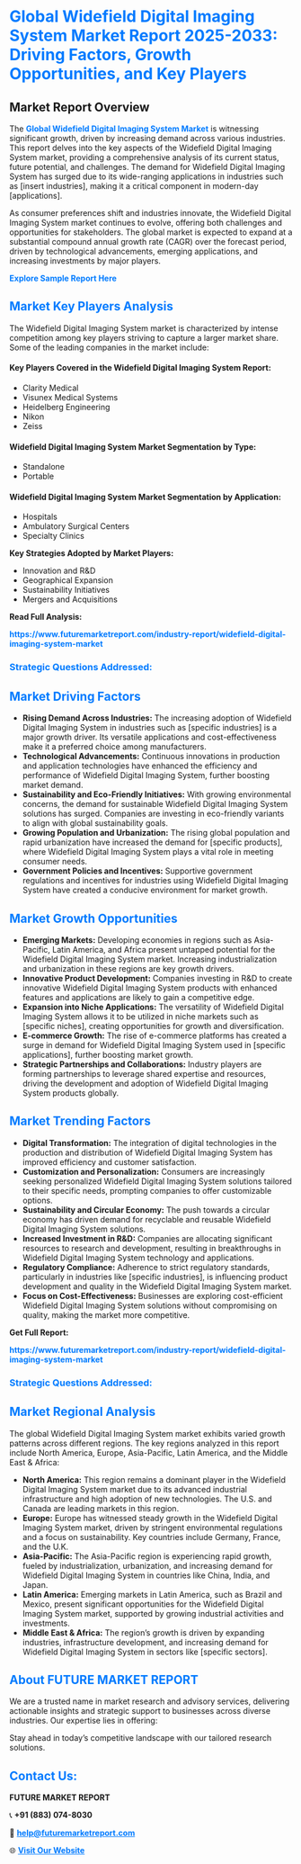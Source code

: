 <h1 style="color: #007BFF;">Global Widefield Digital Imaging System Market Report 2025-2033: Driving Factors, Growth Opportunities, and Key Players</h1>

<section id="overview">
<h2>Market Report Overview</h2>
<p>The <a href="https://www.futuremarketreport.com/industry-report/widefield-digital-imaging-system-market" style="color: #007BFF; text-decoration: none;"><strong>Global Widefield Digital Imaging System Market</strong></a> is witnessing significant growth, driven by increasing demand across various industries. This report delves into the key aspects of the Widefield Digital Imaging System market, providing a comprehensive analysis of its current status, future potential, and challenges. The demand for Widefield Digital Imaging System has surged due to its wide-ranging applications in industries such as [insert industries], making it a critical component in modern-day [applications].</p>
<p>As consumer preferences shift and industries innovate, the Widefield Digital Imaging System market continues to evolve, offering both challenges and opportunities for stakeholders. The global market is expected to expand at a substantial compound annual growth rate (CAGR) over the forecast period, driven by technological advancements, emerging applications, and increasing investments by major players.</p>
</section>

<section id="overview">
<p><a href="https://www.futuremarketreport.com/request-sample/reportId=62045" style="color: #007BFF; text-decoration: none;"><strong>Explore Sample Report Here</strong></a></p>
</section>

<section id="key-players">
<h2 style="color: #007BFF;">Market Key Players Analysis</h2>
<p>The Widefield Digital Imaging System market is characterized by intense competition among key players striving to capture a larger market share. Some of the leading companies in the market include:</p>
<h4>Key Players Covered in the Widefield Digital Imaging System Report:</h4>
<ul><li>Clarity Medical</li><li>Visunex Medical Systems</li><li>Heidelberg Engineering</li><li>Nikon</li><li>Zeiss</li></ul>
<h4>Widefield Digital Imaging System Market Segmentation by Type:</h4>
<ul><li>Standalone</li><li>Portable</li></ul>

<h4>Widefield Digital Imaging System Market Segmentation by Application:</h4>
<ul><li>Hospitals</li><li>Ambulatory Surgical Centers</li><li>Specialty Clinics</li></ul>
<p><strong>Key Strategies Adopted by Market Players:</strong></p>
<ul>
<li>Innovation and R&D</li>
<li>Geographical Expansion</li>
<li>Sustainability Initiatives</li>
<li>Mergers and Acquisitions</li>
</ul>
</section>

<section>
<p><strong>Read Full Analysis: </strong></p><a href="https://www.futuremarketreport.com/industry-report/widefield-digital-imaging-system-market" style="color: #007BFF; text-decoration: none;"><strong>https://www.futuremarketreport.com/industry-report/widefield-digital-imaging-system-market</strong></a>
<h3 style="color: #007BFF;">Strategic Questions Addressed:</h3>
</section>

<section id="driving-factors">
<h2 style="color: #007BFF;">Market Driving Factors</h2>
<ul>
<li><strong>Rising Demand Across Industries:</strong> The increasing adoption of Widefield Digital Imaging System in industries such as [specific industries] is a major growth driver. Its versatile applications and cost-effectiveness make it a preferred choice among manufacturers.</li>
<li><strong>Technological Advancements:</strong> Continuous innovations in production and application technologies have enhanced the efficiency and performance of Widefield Digital Imaging System, further boosting market demand.</li>
<li><strong>Sustainability and Eco-Friendly Initiatives:</strong> With growing environmental concerns, the demand for sustainable Widefield Digital Imaging System solutions has surged. Companies are investing in eco-friendly variants to align with global sustainability goals.</li>
<li><strong>Growing Population and Urbanization:</strong> The rising global population and rapid urbanization have increased the demand for [specific products], where Widefield Digital Imaging System plays a vital role in meeting consumer needs.</li>
<li><strong>Government Policies and Incentives:</strong> Supportive government regulations and incentives for industries using Widefield Digital Imaging System have created a conducive environment for market growth.</li>
</ul>
</section>

<section id="growth-opportunities">
<h2 style="color: #007BFF;">Market Growth Opportunities</h2>
<ul>
<li><strong>Emerging Markets:</strong> Developing economies in regions such as Asia-Pacific, Latin America, and Africa present untapped potential for the Widefield Digital Imaging System market. Increasing industrialization and urbanization in these regions are key growth drivers.</li>
<li><strong>Innovative Product Development:</strong> Companies investing in R&D to create innovative Widefield Digital Imaging System products with enhanced features and applications are likely to gain a competitive edge.</li>
<li><strong>Expansion into Niche Applications:</strong> The versatility of Widefield Digital Imaging System allows it to be utilized in niche markets such as [specific niches], creating opportunities for growth and diversification.</li>
<li><strong>E-commerce Growth:</strong> The rise of e-commerce platforms has created a surge in demand for Widefield Digital Imaging System used in [specific applications], further boosting market growth.</li>
<li><strong>Strategic Partnerships and Collaborations:</strong> Industry players are forming partnerships to leverage shared expertise and resources, driving the development and adoption of Widefield Digital Imaging System products globally.</li>
</ul>
</section>

<section id="trending-factors">
<h2 style="color: #007BFF;">Market Trending Factors</h2>
<ul>
<li><strong>Digital Transformation:</strong> The integration of digital technologies in the production and distribution of Widefield Digital Imaging System has improved efficiency and customer satisfaction.</li>
<li><strong>Customization and Personalization:</strong> Consumers are increasingly seeking personalized Widefield Digital Imaging System solutions tailored to their specific needs, prompting companies to offer customizable options.</li>
<li><strong>Sustainability and Circular Economy:</strong> The push towards a circular economy has driven demand for recyclable and reusable Widefield Digital Imaging System solutions.</li>
<li><strong>Increased Investment in R&D:</strong> Companies are allocating significant resources to research and development, resulting in breakthroughs in Widefield Digital Imaging System technology and applications.</li>
<li><strong>Regulatory Compliance:</strong> Adherence to strict regulatory standards, particularly in industries like [specific industries], is influencing product development and quality in the Widefield Digital Imaging System market.</li>
<li><strong>Focus on Cost-Effectiveness:</strong> Businesses are exploring cost-efficient Widefield Digital Imaging System solutions without compromising on quality, making the market more competitive.</li>
</ul>
</section>

<section>
<p><strong>Get Full Report: </strong></p><a href="https://www.futuremarketreport.com/industry-report/widefield-digital-imaging-system-market" style="color: #007BFF; text-decoration: none;"><strong>https://www.futuremarketreport.com/industry-report/widefield-digital-imaging-system-market</strong></a>
<h3 style="color: #007BFF;">Strategic Questions Addressed:</h3>
</section>


<section id="regional-analysis">
<h2 style="color: #007BFF;">Market Regional Analysis</h2>
<p>The global Widefield Digital Imaging System market exhibits varied growth patterns across different regions. The key regions analyzed in this report include North America, Europe, Asia-Pacific, Latin America, and the Middle East & Africa:</p>
<ul>
<li><strong>North America:</strong> This region remains a dominant player in the Widefield Digital Imaging System market due to its advanced industrial infrastructure and high adoption of new technologies. The U.S. and Canada are leading markets in this region.</li>
<li><strong>Europe:</strong> Europe has witnessed steady growth in the Widefield Digital Imaging System market, driven by stringent environmental regulations and a focus on sustainability. Key countries include Germany, France, and the U.K.</li>
<li><strong>Asia-Pacific:</strong> The Asia-Pacific region is experiencing rapid growth, fueled by industrialization, urbanization, and increasing demand for Widefield Digital Imaging System in countries like China, India, and Japan.</li>
<li><strong>Latin America:</strong> Emerging markets in Latin America, such as Brazil and Mexico, present significant opportunities for the Widefield Digital Imaging System market, supported by growing industrial activities and investments.</li>
<li><strong>Middle East & Africa:</strong> The region’s growth is driven by expanding industries, infrastructure development, and increasing demand for Widefield Digital Imaging System in sectors like [specific sectors].</li>
</ul>
</section>

<footer>
<h2 style="color: #007BFF;">About FUTURE MARKET REPORT</h2>
<p>We are a trusted name in market research and advisory services, delivering actionable insights and strategic support to businesses across diverse industries. Our expertise lies in offering:</p>

<p>Stay ahead in today’s competitive landscape with our tailored research solutions.</p>

<h2 style="color: #007BFF;">Contact Us:</h2>
<p><strong>FUTURE MARKET REPORT</strong></p>
<p>📞 <strong>+91 (883) 074-8030</strong></p>
<p>📧 <strong><a href="mailto:help@futuremarketreport.com" style="color: #007BFF;">help@futuremarketreport.com</a></strong></p>
<p>🌐 <strong><a href="https://www.futuremarketreport.com/" style="color: #007BFF;">Visit Our Website</a></strong></p>
</footer>